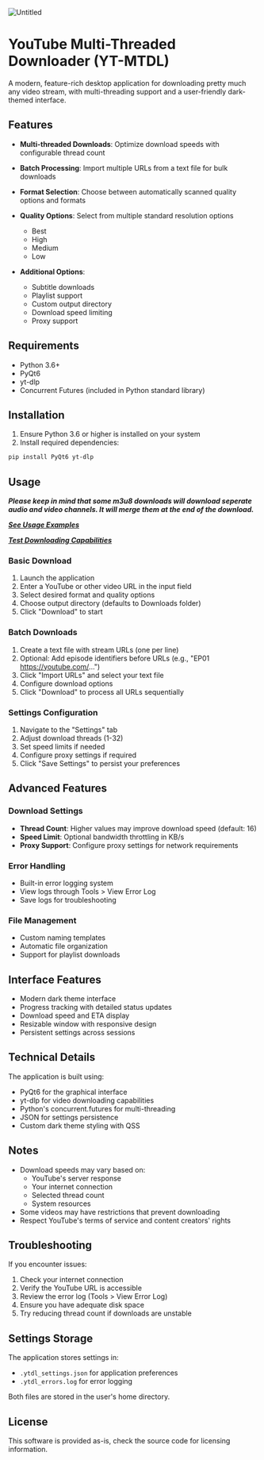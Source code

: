 ![Untitled](https://github.com/user-attachments/assets/ec7ca53c-42f5-483f-b7c0-8919fad33808)

# YouTube Multi-Threaded Downloader (YT-MTDL)

A modern, feature-rich desktop application for downloading pretty much any video stream, with multi-threading support and a user-friendly dark-themed interface.

## Features

- **Multi-threaded Downloads**: Optimize download speeds with configurable thread count

- **Batch Processing**: Import multiple URLs from a text file for bulk downloads

- **Format Selection**: Choose between automatically scanned quality options and formats

- **Quality Options**: Select from multiple standard resolution options
  - Best
  - High
  - Medium
  - Low

- **Additional Options**:
  - Subtitle downloads
  - Playlist support
  - Custom output directory
  - Download speed limiting
  - Proxy support

## Requirements

- Python 3.6+
- PyQt6
- yt-dlp
- Concurrent Futures (included in Python standard library)

## Installation

1. Ensure Python 3.6 or higher is installed on your system
2. Install required dependencies:
```bash
pip install PyQt6 yt-dlp
```

## Usage

***Please keep in mind that some m3u8 downloads will download seperate audio and video channels. It will merge them at the end of the download.***

***[See Usage Examples](https://github.com/lolitemaultes/yt-mtdl/blob/main/USE.md)***

***[Test Downloading Capabilities](https://github.com/lolitemaultes/m3u8-urls)***

### Basic Download
1. Launch the application
2. Enter a YouTube or other video URL in the input field
3. Select desired format and quality options
4. Choose output directory (defaults to Downloads folder)
5. Click "Download" to start

### Batch Downloads
1. Create a text file with stream URLs (one per line)
2. Optional: Add episode identifiers before URLs (e.g., "EP01 https://youtube.com/...")
3. Click "Import URLs" and select your text file
4. Configure download options
5. Click "Download" to process all URLs sequentially

### Settings Configuration
1. Navigate to the "Settings" tab
2. Adjust download threads (1-32)
3. Set speed limits if needed
4. Configure proxy settings if required
5. Click "Save Settings" to persist your preferences

## Advanced Features

### Download Settings
- **Thread Count**: Higher values may improve download speed (default: 16)
- **Speed Limit**: Optional bandwidth throttling in KB/s
- **Proxy Support**: Configure proxy settings for network requirements

### Error Handling
- Built-in error logging system
- View logs through Tools > View Error Log
- Save logs for troubleshooting

### File Management
- Custom naming templates
- Automatic file organization
- Support for playlist downloads

## Interface Features

- Modern dark theme interface
- Progress tracking with detailed status updates
- Download speed and ETA display
- Resizable window with responsive design
- Persistent settings across sessions

## Technical Details

The application is built using:
- PyQt6 for the graphical interface
- yt-dlp for video downloading capabilities
- Python's concurrent.futures for multi-threading
- JSON for settings persistence
- Custom dark theme styling with QSS

## Notes

- Download speeds may vary based on:
  - YouTube's server response
  - Your internet connection
  - Selected thread count
  - System resources
- Some videos may have restrictions that prevent downloading
- Respect YouTube's terms of service and content creators' rights

## Troubleshooting

If you encounter issues:
1. Check your internet connection
2. Verify the YouTube URL is accessible
3. Review the error log (Tools > View Error Log)
4. Ensure you have adequate disk space
5. Try reducing thread count if downloads are unstable

## Settings Storage

The application stores settings in:
- `.ytdl_settings.json` for application preferences
- `.ytdl_errors.log` for error logging

Both files are stored in the user's home directory.

## License

This software is provided as-is, check the source code for licensing information.
